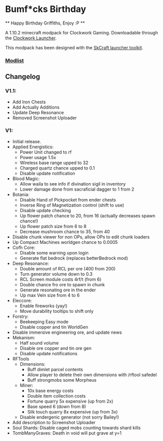 # Bumf*cks Birthday
** Happy Birthday Griffiths, Enjoy :P **  

A 1.10.2 minecraft modpack for Clockwork Gaming. Downloadable through the [Clockwork Launcher](https://cwgaming.co.uk/modpack/ClockworkLauncher.jar).

This modpack has been designed with the [SkCraft launcher toolkit](https://github.com/SKCraft/Launcher).
### **[Modlist](https://docs.google.com/spreadsheets/d/1VaG3hu7ES5mOzQSaSig_gx1PApqXWRn33CkSUM-XvUk/edit#gid=0)**
## Changelog

### V1.1:
* Add Iron Chests
* Add Actually Additions
* Update Deep Resonance
* Removed Screenshot Uploader

### V1:
* Initial release.
* Applied Energistics:
    * Power Unit changed to rf
    * Power usage 1.5x
    * Wireless base range upped to 32
    * Charged quartz chance upped to 0.1
    * Disable update notification
* Blood Magic:
    * Allow waila to see info if divination sigil in inventory
    * Lower damage done from sacraficial dagger to 1 from 2
* Botania:
    * Disable Hand of Pickpocket from ender chests
    * Inverse Ring of Magnetization control (shift to use)
    * Disable update checking
    * Up flower patch chance to 20, from 16 (actually decreases spawn chance!)
    * Up flower patch size from 6 to 8
    * Decrease mushroom chance to 35, from 40
* Disable chunk viewer for non OPs, allow OPs to edit chunk loaders
* Up Compact Machines worldgen chance to 0.0005
* Cofh Core:
    * Disable some warning upon login
    * Generate flat bedrock (replaces betterBedrock mod)
* Deep Resonance:
    * Double amount of RCL per ore (400 from 200)
    * Turn generator volume down to 0.3
    * RCL Screen module costs 4rf/t (from 6)
    * Double chance fro ore to spawn in chunk
    * Generate resonating ore in the ender
    * Up max Vein size from 4 to 6
* Eleccore:
    * Enable fireworks (yay!)
    * Move durability tooltips to shift only
* Forstry:
    * Beekeeping Easy mode
    * Disable copper and tin WorldGen
* Disable immersive engineering ore, and update news
* Mekanism:
    * Half sound volume
    * Disable ore copper and tin ore gen
    * Disable update notifications
* RFTools
    * Dimensions:
        * Buff dimlet parcel contents
        * Allow player to delete their own dimensions with /rftool safedel <id>
        * Buff strongmobs some Morpheus
    * Miner:
        * 10x base energy costs
        * Double item collection costs
        * Fortune quarry 5x expensive (up from 2x)
        * Base speed 6 (down from 8)
        * Silk touch quarry 8x expensive (up from 3x)
    * Disable endergenic generator (not sorry Bailey!)
* Add description to Screenshot Uploader
* Soul Shards: Disable caged mobs counting towards shard kills
* TombManyGraves: Death in void will put grave at y=1
